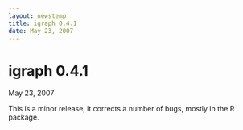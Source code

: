 ```yaml
---
layout: newstemp
title: igraph 0.4.1
date: May 23, 2007
---
```


igraph 0.4.1
=========

May 23, 2007

This is a minor release, it corrects a number of bugs, mostly in the 
R package.
